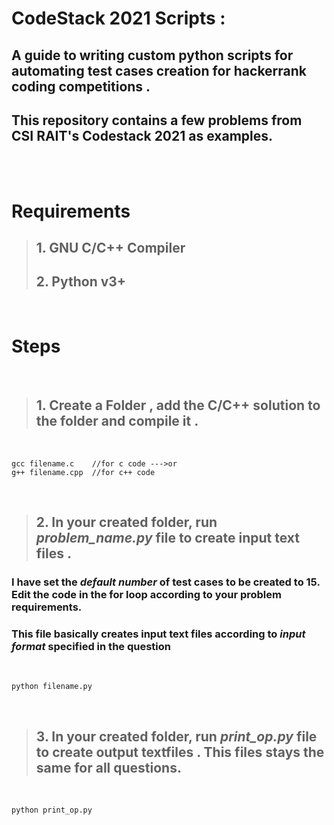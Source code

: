 # CodeStack 2021 Scripts :
## A guide to writing custom python scripts for automating test cases creation for hackerrank coding competitions .
## This repository contains a few problems from CSI RAIT's Codestack 2021 as examples.
<br /><br />

# Requirements
>## 1. GNU C/C++ Compiler
>## 2. Python v3+

<br>

# Steps 

<br />

>## 1. Create a Folder , add the C/C++ solution to the folder and compile it . 
<br>

```
gcc filename.c    //for c code --->or
g++ filename.cpp  //for c++ code
```
<br>

>## 2. In your created folder, run *problem_name.py* file to create input text files . 
### I have set the *default number* of test cases to be created to 15. Edit the code in the for loop according to your problem requirements.
### This file basically creates input text files according to *input format* specified in the question
<br>

```
python filename.py
```

<br>

>## 3. In your created folder, run *print_op.py* file to create output textfiles . This files stays the same for all questions.
<br>

```
python print_op.py
```

